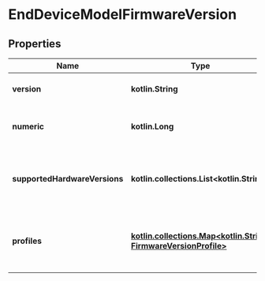
# EndDeviceModelFirmwareVersion

## Properties
Name | Type | Description | Notes
------------ | ------------- | ------------- | -------------
**version** | **kotlin.String** | Firmware version string. |  [optional]
**numeric** | **kotlin.Long** | Numeric firmware revision number. |  [optional]
**supportedHardwareVersions** | **kotlin.collections.List&lt;kotlin.String&gt;** | Hardware versions supported by this firmware version. |  [optional]
**profiles** | [**kotlin.collections.Map&lt;kotlin.String, FirmwareVersionProfile&gt;**](FirmwareVersionProfile.md) | Device profiles for each supported region (band). |  [optional]



